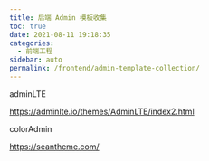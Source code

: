 ```yaml
---
title: 后端 Admin 模板收集
toc: true
date: 2021-08-11 19:18:35
categories: 
  - 前端工程
sidebar: auto
permalink: /frontend/admin-template-collection/
---
```




adminLTE

https://adminlte.io/themes/AdminLTE/index2.html



colorAdmin

https://seantheme.com/
